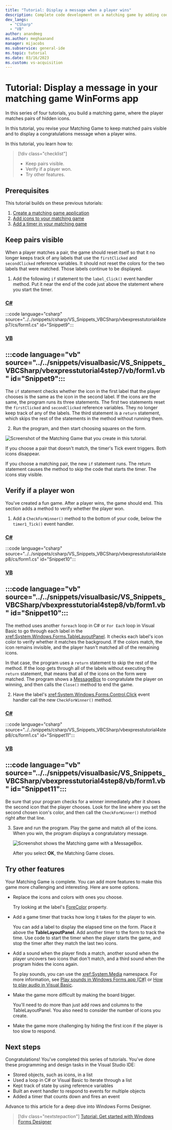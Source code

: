 ```yaml
---
title: "Tutorial: Display a message when a player wins"
description: Complete code development on a matching game by adding code to keep matched pairs visible and display a message when a player wins.
dev_langs:
  - "CSharp"
  - "VB"
author: anandmeg
ms.author: meghaanand
manager: mijacobs
ms.subservice: general-ide
ms.topic: tutorial
ms.date: 03/16/2023
ms.custom: vs-acquisition
---
```

# Tutorial: Display a message in your matching game WinForms app

In this series of four tutorials, you build a matching game, where the player matches pairs of hidden icons.

In this tutorial, you revise your Matching Game to keep matched pairs visible and to display a congratulations message when a player wins.

In this tutorial, you learn how to:

> [!div class="checklist"]
> - Keep pairs visible.
> - Verify if a player won.
> - Try other features.

## Prerequisites

This tutorial builds on these previous tutorials:
1. [Create a matching game application](tutorial-windows-forms-create-match-game.md)
1. [Add icons to your matching game](tutorial-windows-forms-match-game-icons.md)
1. [Add a timer in your matching game](tutorial-windows-forms-match-game-labels.md)

## Keep pairs visible

When a player matches a pair, the game should reset itself so that it no longer keeps track of any labels that use the `firstClicked` and `secondClicked` reference variables.
It should not reset the colors for the two labels that were matched.
Those labels continue to be displayed.

1. Add the following `if` statement to the `label_Click()` event handler method.
   Put it near the end of the code just above the statement where you start the timer.

  ### [C#](#tab/csharp)
  :::code language="csharp" source="../../snippets/csharp/VS_Snippets_VBCSharp/vbexpresstutorial4step7/cs/form1.cs" id="Snippet9":::

  ### [VB](#tab/vb)
  :::code language="vb" source="../../snippets/visualbasic/VS_Snippets_VBCSharp/vbexpresstutorial4step7/vb/form1.vb" id="Snippet9":::
  ---

  The `if` statement checks whether the icon in the first label that the player chooses is the same as the icon in the second label.
  If the icons are the same, the program runs its three statements.
  The first two statements reset the `firstClicked` and `secondClicked` reference variables.
  They no longer keep track of any of the labels.
  The third statement is a `return` statement, which skips the rest of the statements in the method without running them.

2. Run the program, and then start choosing squares on the form.

  ![Screenshot of the Matching Game that you create in this tutorial.](../media/tutorial-windows-forms-create-match-game/match-game-final.png)

  If you choose a pair that doesn't match, the timer's Tick event triggers.
  Both icons disappear.
    
  If you choose a matching pair, the new `if` statement runs.
  The return statement causes the method to skip the code that starts the timer.
  The icons stay visible.

## Verify if a player won

You've created a fun game.
After a player wins, the game should end.
This section adds a method to verify whether the player won.

1. Add a `CheckForWinner()` method to the bottom of your code, below the `timer1_Tick()` event handler.

  ### [C#](#tab/csharp)
  :::code language="csharp" source="../../snippets/csharp/VS_Snippets_VBCSharp/vbexpresstutorial4step8/cs/form1.cs" id="Snippet10":::

  ### [VB](#tab/vb)
  :::code language="vb" source="../../snippets/visualbasic/VS_Snippets_VBCSharp/vbexpresstutorial4step8/vb/form1.vb" id="Snippet10":::
  ---

  The method uses another `foreach` loop in C# or `For Each` loop in Visual Basic to go through each label in the <xref:System.Windows.Forms.TableLayoutPanel>.
  It checks each label's icon color to verify whether it matches the background.
  If the colors match, the icon remains invisible, and the player hasn't matched all of the remaining icons.
    
  In that case, the program uses a `return` statement to skip the rest of the method.
  If the loop gets through all of the labels without executing the `return` statement, that means that all of the icons on the form were matched.
  The program shows a [MessageBox](/dotnet/api/system.windows.messagebox) to congratulate the player on winning, and then calls the `Close()` method to end the game.
    
2. Have the label's <xref:System.Windows.Forms.Control.Click> event handler call the new `CheckForWinner()` method.

  ### [C#](#tab/csharp)
  :::code language="csharp" source="../../snippets/csharp/VS_Snippets_VBCSharp/vbexpresstutorial4step8/cs/form1.cs" id="Snippet11":::
        
  ### [VB](#tab/vb)
  :::code language="vb" source="../../snippets/visualbasic/VS_Snippets_VBCSharp/vbexpresstutorial4step8/vb/form1.vb" id="Snippet11":::
  ---

  Be sure that your program checks for a winner immediately after it shows the second icon that the player chooses. Look for the line where you set the second chosen icon's color, and then call the `CheckForWinner()` method right after that line.

3. Save and run the program. Play the game and match all of the icons. When you win, the program displays a congratulatory message.

    ![Screenshot shows the Matching game with a MessageBox.](../media/tutorial-windows-forms-match-game-play/match-game-congratulations.png)

    After you select **OK**, the Matching Game closes.

## Try other features

Your Matching Game is complete.
You can add more features to make this game more challenging and interesting.
Here are some options.

- Replace the icons and colors with ones you choose.

  Try looking at the label's [ForeColor](<xref:System.Windows.Forms.Control.ForeColor%2A>) property.

- Add a game timer that tracks how long it takes for the player to win.

  You can add a label to display the elapsed time on the form.
  Place it above the **TableLayoutPanel**.
  Add another timer to the form to track the time.
  Use code to start the timer when the player starts the game, and stop the timer after they match the last two icons.

- Add a sound when the player finds a match, another sound when the player uncovers two icons that don't match, and a third sound when the program hides the icons again.

  To play sounds, you can use the <xref:System.Media> namespace. For more information, see [Play sounds in Windows Forms app (C#)](https://www.youtube.com/watch?v=qOh4ooHg1UU&feature=youtu.be) or [How to play audio in Visual Basic](https://www.youtube.com/watch?v=-4oPDeQrtMs&feature=youtu.be).

- Make the game more difficult by making the board bigger.

  You'll need to do more than just add rows and columns to the TableLayoutPanel.
  You also need to consider the number of icons you create.

- Make the game more challenging by hiding the first icon if the player is too slow to respond.

## Next steps

Congratulations!
You've completed this series of tutorials.
You've done these programming and design tasks in the Visual Studio IDE:

- Stored objects, such as icons, in a list
- Used a loop in C# or Visual Basic to iterate through a list
- Kept track of state by using reference variables
- Built an event handler to respond to events for multiple objects
- Added a timer that counts down and fires an event

Advance to this article for a deep dive into Windows Forms Designer.
> [!div class="nextstepaction"]
> [Tutorial: Get started with Windows Forms Designer](../../designers/walkthrough-windows-forms-designer.md)
